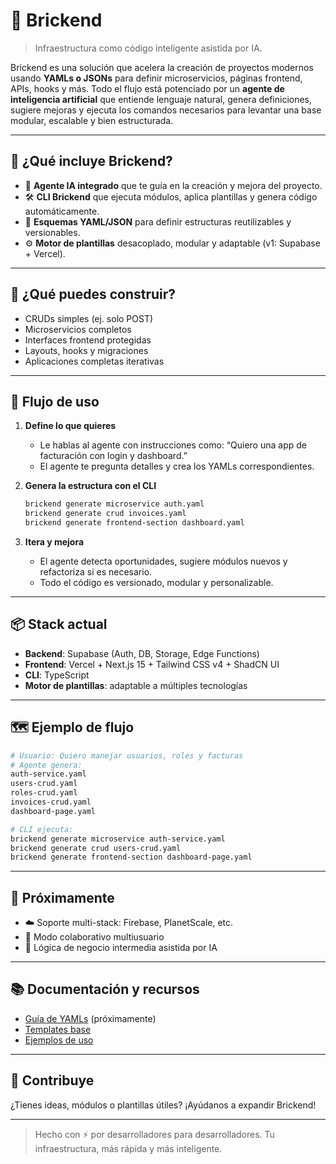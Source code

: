 # 🚀 Brickend

> Infraestructura como código inteligente asistida por IA.

Brickend es una solución que acelera la creación de proyectos modernos usando **YAMLs o JSONs** para definir microservicios, páginas frontend, APIs, hooks y más. Todo el flujo está potenciado por un **agente de inteligencia artificial** que entiende lenguaje natural, genera definiciones, sugiere mejoras y ejecuta los comandos necesarios para levantar una base modular, escalable y bien estructurada.

---

## 🧱 ¿Qué incluye Brickend?

- 🧠 **Agente IA integrado** que te guía en la creación y mejora del proyecto.
- 🛠️ **CLI Brickend** que ejecuta módulos, aplica plantillas y genera código automáticamente.
- 📄 **Esquemas YAML/JSON** para definir estructuras reutilizables y versionables.
- ⚙️ **Motor de plantillas** desacoplado, modular y adaptable (v1: Supabase + Vercel).

---

## 🧩 ¿Qué puedes construir?

- CRUDs simples (ej. solo POST)
- Microservicios completos
- Interfaces frontend protegidas
- Layouts, hooks y migraciones
- Aplicaciones completas iterativas

---

## 🔁 Flujo de uso

1. **Define lo que quieres**
   - Le hablas al agente con instrucciones como: “Quiero una app de facturación con login y dashboard.”
   - El agente te pregunta detalles y crea los YAMLs correspondientes.

2. **Genera la estructura con el CLI**
   ```bash
   brickend generate microservice auth.yaml
   brickend generate crud invoices.yaml
   brickend generate frontend-section dashboard.yaml
   ```

3. **Itera y mejora**
   - El agente detecta oportunidades, sugiere módulos nuevos y refactoriza si es necesario.
   - Todo el código es versionado, modular y personalizable.

---

## 📦 Stack actual

- **Backend**: Supabase (Auth, DB, Storage, Edge Functions)
- **Frontend**: Vercel + Next.js 15 + Tailwind CSS v4 + ShadCN UI
- **CLI**: TypeScript
- **Motor de plantillas**: adaptable a múltiples tecnologías

---

## 🗺️ Ejemplo de flujo

```bash
# Usuario: Quiero manejar usuarios, roles y facturas
# Agente genera:
auth-service.yaml
users-crud.yaml
roles-crud.yaml
invoices-crud.yaml
dashboard-page.yaml

# CLI ejecuta:
brickend generate microservice auth-service.yaml
brickend generate crud users-crud.yaml
brickend generate frontend-section dashboard-page.yaml
```

---

## 🧩 Próximamente

- ☁️ Soporte multi-stack: Firebase, PlanetScale, etc.
- 🤝 Modo colaborativo multiusuario
- 🧾 Lógica de negocio intermedia asistida por IA

---

## 📚 Documentación y recursos

- [Guía de YAMLs](docs/yamls.md) (próximamente)
- [Templates base](templates/)
- [Ejemplos de uso](examples/)

---

## 🧠 Contribuye

¿Tienes ideas, módulos o plantillas útiles? ¡Ayúdanos a expandir Brickend!

---

> Hecho con ⚡ por desarrolladores para desarrolladores. Tu infraestructura, más rápida y más inteligente.
